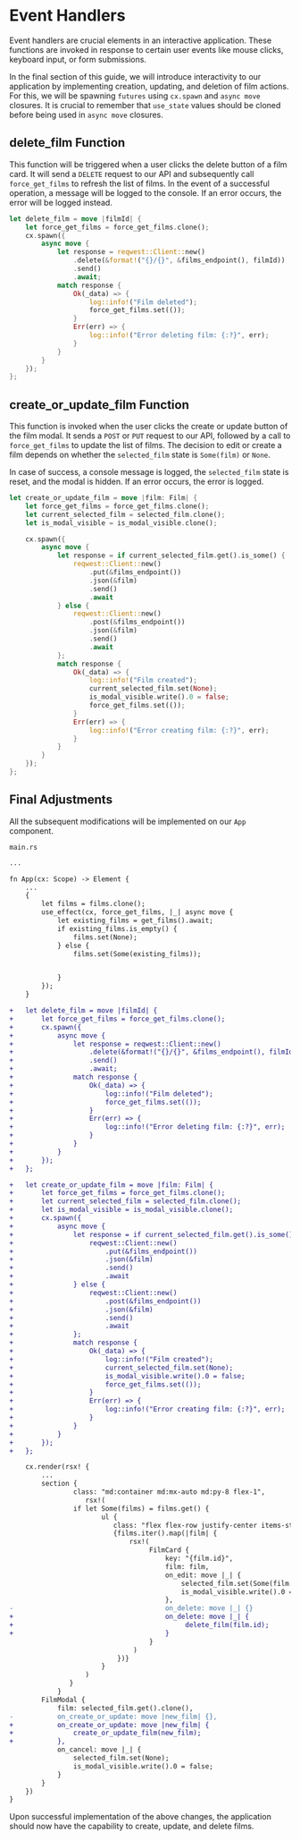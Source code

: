 # Event Handlers

Event handlers are crucial elements in an interactive application. These functions are invoked in response to certain user events like mouse clicks, keyboard input, or form submissions.

In the final section of this guide, we will introduce interactivity to our application by implementing creation, updating, and deletion of film actions. For this, we will be spawning `futures` using `cx.spawn` and `async move` closures. It is crucial to remember that `use_state` values should be cloned before being used in `async move` closures.

## delete_film Function

This function will be triggered when a user clicks the delete button of a film card. It will send a `DELETE` request to our API and subsequently call `force_get_films` to refresh the list of films. In the event of a successful operation, a message will be logged to the console. If an error occurs, the error will be logged instead.

```rust
let delete_film = move |filmId| {
    let force_get_films = force_get_films.clone();
    cx.spawn({
        async move {
            let response = reqwest::Client::new()
                .delete(&format!("{}/{}", &films_endpoint(), filmId))
                .send()
                .await;
            match response {
                Ok(_data) => {
                    log::info!("Film deleted");
                    force_get_films.set(());
                }
                Err(err) => {
                    log::info!("Error deleting film: {:?}", err);
                }
            }
        }
    });
};
```

## create_or_update_film Function

This function is invoked when the user clicks the create or update button of the film modal. It sends a `POST` or `PUT` request to our API, followed by a call to `force_get_films` to update the list of films. The decision to edit or create a film depends on whether the `selected_film` state is `Some(film)` or `None`.

In case of success, a console message is logged, the `selected_film` state is reset, and the modal is hidden. If an error occurs, the error is logged.

```rust
let create_or_update_film = move |film: Film| {
    let force_get_films = force_get_films.clone();
    let current_selected_film = selected_film.clone();
    let is_modal_visible = is_modal_visible.clone();

    cx.spawn({
        async move {
            let response = if current_selected_film.get().is_some() {
                reqwest::Client::new()
                    .put(&films_endpoint())
                    .json(&film)
                    .send()
                    .await
            } else {
                reqwest::Client::new()
                    .post(&films_endpoint())
                    .json(&film)
                    .send()
                    .await
            };
            match response {
                Ok(_data) => {
                    log::info!("Film created");
                    current_selected_film.set(None);
                    is_modal_visible.write().0 = false;
                    force_get_films.set(());
                }
                Err(err) => {
                    log::info!("Error creating film: {:?}", err);
                }
            }
        }
    });
};
```

## Final Adjustments

All the subsequent modifications will be implemented on our `App` component.

`main.rs`
```diff
...

fn App(cx: Scope) -> Element {
    ...
    {
        let films = films.clone();
        use_effect(cx, force_get_films, |_| async move {
            let existing_films = get_films().await;
            if existing_films.is_empty() {
                films.set(None);
            } else {
                films.set(Some(existing_films));


            }
        });
    }

+   let delete_film = move |filmId| {
+       let force_get_films = force_get_films.clone();
+       cx.spawn({
+           async move {
+               let response = reqwest::Client::new()
+                   .delete(&format!("{}/{}", &films_endpoint(), filmId))
+                   .send()
+                   .await;
+               match response {
+                   Ok(_data) => {
+                       log::info!("Film deleted");
+                       force_get_films.set(());
+                   }
+                   Err(err) => {
+                       log::info!("Error deleting film: {:?}", err);
+                   }
+               }
+           }
+       });
+   };

+   let create_or_update_film = move |film: Film| {
+       let force_get_films = force_get_films.clone();
+       let current_selected_film = selected_film.clone();
+       let is_modal_visible = is_modal_visible.clone();
+       cx.spawn({
+           async move {
+               let response = if current_selected_film.get().is_some() {
+                   reqwest::Client::new()
+                       .put(&films_endpoint())
+                       .json(&film)
+                       .send()
+                       .await
+               } else {
+                   reqwest::Client::new()
+                       .post(&films_endpoint())
+                       .json(&film)
+                       .send()
+                       .await
+               };
+               match response {
+                   Ok(_data) => {
+                       log::info!("Film created");
+                       current_selected_film.set(None);
+                       is_modal_visible.write().0 = false;
+                       force_get_films.set(());
+                   }
+                   Err(err) => {
+                       log::info!("Error creating film: {:?}", err);
+                   }
+               }
+           }
+       });
+   };

    cx.render(rsx! {
        ...
        section {
                class: "md:container md:mx-auto md:py-8 flex-1",
                   rsx!(
                if let Some(films) = films.get() {
                       ul {
                          class: "flex flex-row justify-center items-stretch gap-4 flex-wrap",
                          {films.iter().map(|film| {
                              rsx!(
                                   FilmCard {
                                       key: "{film.id}",
                                       film: film,
                                       on_edit: move |_| {
                                           selected_film.set(Some(film.clone()));
                                           is_modal_visible.write().0 = true
                                       },
-                                      on_delete: move |_| {}
+                                      on_delete: move |_| {
+                                           delete_film(film.id);
+                                      }
                                   }
                               )
                           })}
                       }
                   )
               }
            }
        FilmModal {
            film: selected_film.get().clone(),
-           on_create_or_update: move |new_film| {},
+           on_create_or_update: move |new_film| {
+               create_or_update_film(new_film);
+           },
            on_cancel: move |_| {
                selected_film.set(None);
                is_modal_visible.write().0 = false;
            }
        }
    })
}
```

Upon successful implementation of the above changes, the application should now have the capability to create, update, and delete films.
